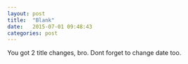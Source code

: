 ```yaml
---
layout: post
title:  "Blank"
date:   2015-07-01 09:48:43
categories: post 
---
```

You got 2 title changes, bro.
Dont forget to change date too. 